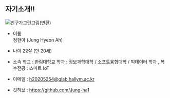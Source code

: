 ## 자기소개!!
![친구가그린그림(변환)](https://user-images.githubusercontent.com/83272007/198274581-738e1734-d3c0-4821-ae77-313c45061e4b.png)

- 이름   
  정현아 (Jung Hyeon Ah)

- 나이
  22살 (만 20세)
  
- 소속
  학교 : 한림대학교
  학과 : 정보과학대학 / 소프트융합대학 / 빅데이터 학과 , 복수전공 : 스마트 IoT
  
- 이메일 : h20205254@glab.hallym.ac.kr
- 깃허브 : https://github.com/Jung-ha1
